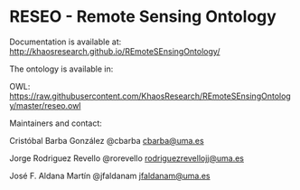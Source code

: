 # RESEO - Remote Sensing Ontology

Documentation is available at: http://khaosresearch.github.io/REmoteSEnsingOntology/

The ontology is available in:

OWL: https://raw.githubusercontent.com/KhaosResearch/REmoteSEnsingOntology/master/reseo.owl

Maintainers and contact: 

Cristóbal Barba González @cbarba <cbarba@uma.es>

Jorge Rodriguez Revello @rorevello <rodriguezrevellojj@uma.es>

José F. Aldana Martín @jfaldanam <jfaldanam@uma.es>
